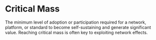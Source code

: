 # Critical Mass

The minimum level of adoption or participation required for a network, platform, or standard to become self-sustaining and generate significant value. Reaching critical mass is often key to exploiting network effects.
